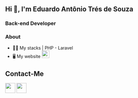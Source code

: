 ## Hi 👋, I'm Eduardo Antônio Trés de Souza
### Back-end Developer

### About 

* 👨‍💻 My stacks | PHP - Laravel
* 🖥️ My website  <a href="https://eduardotres.com" target="_blank"><img src="https://imgur.com/KH1AyTa.png" width="24" height="24" style="max-width: 100%;"></a>

## Contact-Me

<p align="left"> 
<a href="https://www.linkedin.com/in/eduardotres/" target="_blank"><img src="https://raw.githubusercontent.com/danielcranney/readme-generator/main/public/icons/socials/linkedin.svg" width="32" height="32" style="max-width: 100%;"></a>
<a href="mailto:hi@eduardotres.com" rel="nofollow"><img src="https://download.logo.wine/logo/Gmail/Gmail-Logo.wine.png" width="32" height="32" style="max-width: 100%;"></a>    
</p>
